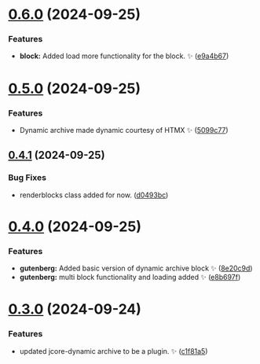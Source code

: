 # [0.6.0](https://github.com/JCO-Digital/jcore-dynamic-archive/compare/v0.5.0...v0.6.0) (2024-09-25)


### Features

* **block:** Added load more functionality for the block. ✨ ([e9a4b67](https://github.com/JCO-Digital/jcore-dynamic-archive/commit/e9a4b6771769fc69186fc449cc159773971770ff))



# [0.5.0](https://github.com/JCO-Digital/jcore-dynamic-archive/compare/v0.4.1...v0.5.0) (2024-09-25)


### Features

* Dynamic archive made dynamic courtesy of HTMX ✨ ([5099c77](https://github.com/JCO-Digital/jcore-dynamic-archive/commit/5099c773f4224892a4873069909ff2584507e08f))



## [0.4.1](https://github.com/JCO-Digital/jcore-dynamic-archive/compare/v0.4.0...v0.4.1) (2024-09-25)


### Bug Fixes

* renderblocks class added for now. ([d0493bc](https://github.com/JCO-Digital/jcore-dynamic-archive/commit/d0493bc9097cdc6cfda0987bb76141761e028e8c))



# [0.4.0](https://github.com/JCO-Digital/jcore-dynamic-archive/compare/v0.3.0...v0.4.0) (2024-09-25)


### Features

* **gutenberg:** Added basic version of dynamic archive block ✨ ([8e20c9d](https://github.com/JCO-Digital/jcore-dynamic-archive/commit/8e20c9d3da39ed4277d1c62b42d3989fb66fe393))
* **gutenberg:** multi block functionality and loading added ✨ ([e8b697f](https://github.com/JCO-Digital/jcore-dynamic-archive/commit/e8b697f33da053504a53a54f005ae96ac48a4bb0))



# [0.3.0](https://github.com/JCO-Digital/jcore-dynamic-archive/compare/v0.2.1...v0.3.0) (2024-09-24)


### Features

* updated jcore-dynamic archive to be a plugin. ✨ ([c1f81a5](https://github.com/JCO-Digital/jcore-dynamic-archive/commit/c1f81a59ad376cb22436e503d464ee85a2bdb95c))



